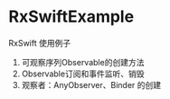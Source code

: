 # RxSwiftExample
RxSwift 使用例子

1. 可观察序列Observable的创建方法
2. Observable订阅和事件监听、销毁
3. 观察者：AnyObserver、Binder 的创建
